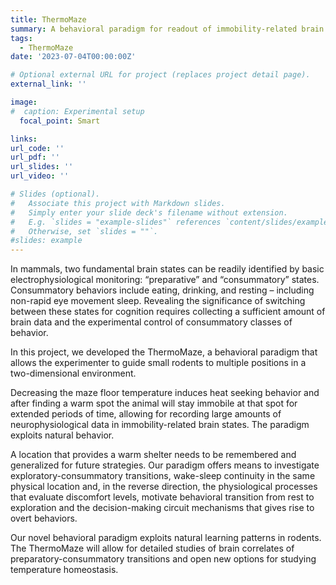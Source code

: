 ```yaml
---
title: ThermoMaze
summary: A behavioral paradigm for readout of immobility-related brain events.
tags:
  - ThermoMaze
date: '2023-07-04T00:00:00Z'

# Optional external URL for project (replaces project detail page).
external_link: ''

image:
#  caption: Experimental setup
  focal_point: Smart

links:
url_code: ''
url_pdf: ''
url_slides: ''
url_video: ''

# Slides (optional).
#   Associate this project with Markdown slides.
#   Simply enter your slide deck's filename without extension.
#   E.g. `slides = "example-slides"` references `content/slides/example-slides.md`.
#   Otherwise, set `slides = ""`.
#slides: example
---
```


In mammals, two fundamental brain states can be readily identified by basic electrophysiological monitoring: “preparative” and “consummatory” states. Consummatory behaviors include eating, drinking, and resting – including non-rapid eye movement sleep. Revealing the significance of switching between these states for cognition requires collecting a sufficient amount of brain data and the experimental control of consummatory classes of behavior.

In this project, we developed the ThermoMaze, a behavioral paradigm that allows the experimenter to guide small rodents to multiple positions in a two-dimensional environment. 

Decreasing the maze floor temperature induces heat seeking behavior and after finding a warm spot the animal will stay immobile at that spot for extended periods of time, allowing for recording large amounts of neurophysiological data in immobility-related brain states. The paradigm exploits natural behavior.

A location that provides a warm shelter needs to be remembered and generalized for future strategies. Our paradigm offers means to investigate exploratory-consummatory transitions, wake-sleep continuity in the same physical location and, in the reverse direction, the physiological processes that evaluate discomfort levels, motivate behavioral transition from rest to exploration and the decision-making circuit mechanisms that gives rise to overt behaviors.

Our novel behavioral paradigm exploits natural learning patterns in rodents. The ThermoMaze will allow for detailed studies of brain correlates of preparatory-consummatory transitions and open new options for studying temperature homeostasis.

